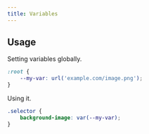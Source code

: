 ```yaml
---
title: Variables
---
```


## Usage

Setting variables globally.

```css
:root {
    --my-var: url('example.com/image.png');
}
```

Using it.

```css
.selector {
    background-image: var(--my-var);
}
```

